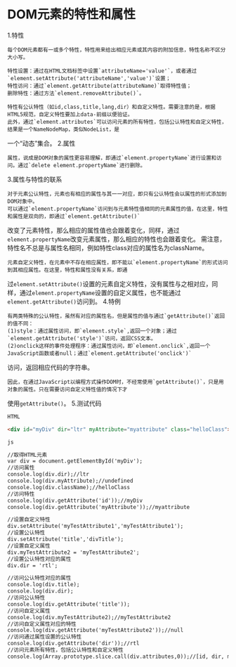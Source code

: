 # DOM元素的特性和属性

1.特性

    每个DOM元素都有一或多个特性，特性用来给出相应元素或其内容的附加信息，特性名称不区分大小写。

    特性设置：通过在HTML文档标签中设置`attributeName='value'`，或者通过`element.setAttribute('attributeName','value')`设置；
    特性访问：通过`element.getAttribute(attributeName)`取得特性值；
    删除特性：通过方法`element.removeAttribute()`。

    特性有公认特性（如id,class,title,lang,dir）和自定义特性。需要注意的是，根据HTML5规范，自定义特性要加上data-前缀以便验证。
    此外，通过`element.attributes`可以访问元素的所有特性，包括公认特性和自定义特性，结果是一个NameNodeMap，类似NodeList，是
一个“动态”集合。
2.属性

    属性，说成是DOM对象的属性更容易理解，即通过`element.propertyName`进行设置和访问。通过`delete element.propertyName`进行删除。
3.属性与特性的联系

    对于元素公认特性，元素也有相应的属性与其一一对应，即只有公认特性会以属性的形式添加到DOM对象中。
    可以通过`element.propertyName`访问到与元素特性值相同的元素属性的值，在这里，特性和属性是双向的，即通过`element.getAttribute()`
改变了元素特性，那么相应的属性值也会跟着变化，同样，通过`element.propertyName`改变元素属性，那么相应的特性也会跟着变化。
需注意，特性名不总是与属性名相同，例如特性class对应的属性名为className。

    元素自定义特性，在元素中不存在相应属性，即不能以`element.propertyName`的形式访问到其相应属性。在这里，特性和属性没有关系，即通
过`element.setAttribute()`设置的元素自定义特性，没有属性与之相对应，同样，通过`element.propertyName`设置的自定义属性，也不能通过
`element.getAttribute()`访问到。
4.特例

    有两类特殊的公认特性，虽然有对应的属性名，但是属性的值与通过`getAttribute()`返回的值不同：
    (1)style：通过属性访问，即`element.style`,返回一个对象；通过`element.getAttribute('style')`访问，返回CSS文本。
    (2)onclick这样的事件处理程序：通过属性访问，即`element.onclick`,返回一个JavaScript函数或者null；通过`element.getAttribute('onclick')`
访问，返回相应代码的字符串。

    因此，在通过JavaScript以编程方式操作DOM时，不经常使用`getAttribute()`，只是用对象的属性。只在需要访问自定义特性值的情况下才
使用`getAttribute()`。
5.测试代码

```html
HTML

<div id="myDiv" dir="ltr" myAttribute="myattribute" class="helloClass">Hello</div>

js

//取得HTML元素
var div = document.getElementById('myDiv');
//访问属性
console.log(div.dir);//ltr
console.log(div.myAttribute);//undefined
console.log(div.className);//helloClass
//访问特性
console.log(div.getAttribute('id'));//myDiv
console.log(div.getAttribute('myAttribute'));//myattribute

//设置自定义特性
div.setAttribute('myTestAttribute1','myTestAttribute1');
//设置公认特性
div.setAttribute('title','divTitle');
//设置自定义属性
div.myTestAttribute2 = 'myTestAttribute2';
//设置公认特性对应的属性
div.dir = 'rtl';

//访问公认特性对应的属性
console.log(div.title);
console.log(div.dir);
//访问公认特性
console.log(div.getAttribute('title'));
//访问自定义属性
console.log(div.myTestAttribute2);//myTestAttribute2
//访问自定义属性对应的特性
console.log(div.getAttribute('myTestAttribute2'));//null
//访问通过属性设置的公认特性
console.log(div.getAttribute('dir'));//rtl
//访问元素所有特性，包括公认特性和自定义特性
console.log(Array.prototype.slice.call(div.attributes,0));//[id, dir, myattribute, class, mytestattribute1, title]

```